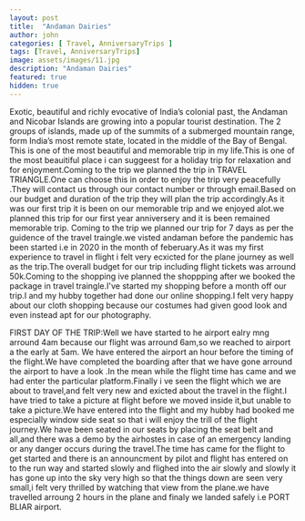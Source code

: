 ```yaml
---
layout: post
title:  "Andaman Dairies"
author: john
categories: [ Travel, AnniversaryTrips ]
tags: [Travel, AnniversaryTrips]
image: assets/images/11.jpg
description: "Andaman Dairies"
featured: true
hidden: true
---
```


Exotic, beautiful and richly evocative of India’s colonial past, the Andaman and Nicobar Islands are growing into a popular tourist destination. The 2 groups of islands, made up of the summits of a submerged mountain range, form India’s most remote state, located in the middle of the Bay of Bengal. This is one of the most beautiful and memorable trip in my life.This is one of the most beauitiful place i can suggeest for a holiday trip for relaxation and for enjoyment.Coming to the trip we planned the trip in TRAVEL TRIANGLE.One can choose this in order to enjoy the trip very peacefully .They will contact us through our contact number or through email.Based on our budget and duration of the trip they will plan the trip accordingly.As it was our first trip it is been on our memorable trip and we enjoyed alot.we planned this trip for our first year anniversery and it is been remained memorable trip. Coming to the trip we planned our trip for 7 days as per the guidence of the travel traingle.we visted andaman before the pandemic has been started i.e in 2020 in the month of feberuary.As it was my first experience to travel in flight i felt very ecxicted for the plane journey as well as the trip.The overall budget for our trip including flight tickets was arround 50k.Coming to the shopping ive planned the shoppping after we booked the package in travel traingle.I've started my shopping before a month off our trip.I and my hubby together had done our online shopping.I felt very happy about our cloth shopping because our costumes had given good look and  even instead apt for our photography.

FIRST DAY OF THE TRIP:Well we have started to he airport ealry mng arround 4am because our flight was arround 6am,so we reached to airport a the early at 5am. We have entered the airport an hour before the timing of the flight.We have completed the boarding after that we have gone arround the airport to have a look .In the mean while the flight time has came and we had enter the particular platform.Finally i ve seen the flight which we are about to travel,and felt very new and exicted about the travel in the flight.I have tried to take a picture at flight before we moved inside it,but unable to take a picture.We have entered into the flight and my hubby had booked me especially window side seat so that i will enjoy the trill of the flight journey.We have been seated in our seats by placing the seat belt and all,and there was a demo by the airhostes in case of an emergency landing or any danger occurs during the travel.The time has came for the flight to get started and there is an announcment by pilot and flight has entered on to the run way and started slowly and flighed into the air slowly and slowly it has gone up into the sky very high so that the things down are seen very small,i felt very thrilled by watching that view from the plane.we have travelled arroung 2 hours in the plane and finaly we landed safely i.e PORT BLIAR airport.
